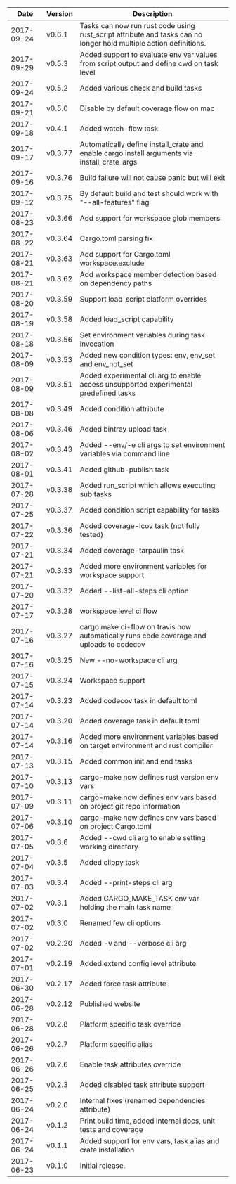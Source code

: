 | Date        | Version | Description |
| ----------- | ------- | ----------- |
| 2017-09-24  | v0.6.1  | Tasks can now run rust code using rust_script attribute and tasks can no longer hold multiple action definitions. |
| 2017-09-29  | v0.5.3  | Added support to evaluate env var values from script output and define cwd on task level |
| 2017-09-24  | v0.5.2  | Added various check and build tasks |
| 2017-09-21  | v0.5.0  | Disable by default coverage flow on mac |
| 2017-09-18  | v0.4.1  | Added watch-flow task |
| 2017-09-17  | v0.3.77 | Automatically define install_crate and enable cargo install arguments via install_crate_args |
| 2017-09-16  | v0.3.76 | Build failure will not cause panic but will exit |
| 2017-09-12  | v0.3.75 | By default build and test should work with "--all-features" flag |
| 2017-08-23  | v0.3.66 | Add support for workspace glob members |
| 2017-08-22  | v0.3.64 | Cargo.toml parsing fix |
| 2017-08-21  | v0.3.63 | Add support for Cargo.toml workspace.exclude |
| 2017-08-21  | v0.3.62 | Add workspace member detection based on dependency paths |
| 2017-08-20  | v0.3.59 | Support load_script platform overrides |
| 2017-08-19  | v0.3.58 | Added load_script capability |
| 2017-08-18  | v0.3.56 | Set environment variables during task invocation |
| 2017-08-09  | v0.3.53 | Added new condition types: env, env_set and env_not_set |
| 2017-08-09  | v0.3.51 | Added experimental cli arg to enable access unsupported experimental predefined tasks |
| 2017-08-08  | v0.3.49 | Added condition attribute |
| 2017-08-06  | v0.3.46 | Added bintray upload task |
| 2017-08-02  | v0.3.43 | Added --env/-e cli args to set environment variables via command line |
| 2017-08-01  | v0.3.41 | Added github-publish task |
| 2017-07-28  | v0.3.38 | Added run_script which allows executing sub tasks |
| 2017-07-25  | v0.3.37 | Added condition script capability for tasks |
| 2017-07-22  | v0.3.36 | Added coverage-lcov task (not fully tested) |
| 2017-07-21  | v0.3.34 | Added coverage-tarpaulin task |
| 2017-07-21  | v0.3.33 | Added more environment variables for workspace support |
| 2017-07-20  | v0.3.32 | Added --list-all-steps cli option |
| 2017-07-17  | v0.3.28 | workspace level ci flow |
| 2017-07-16  | v0.3.27 | cargo make ci-flow on travis now automatically runs code coverage and uploads to codecov |
| 2017-07-16  | v0.3.25 | New --no-workspace cli arg |
| 2017-07-15  | v0.3.24 | Workspace support |
| 2017-07-14  | v0.3.23 | Added codecov task in default toml |
| 2017-07-14  | v0.3.20 | Added coverage task in default toml |
| 2017-07-14  | v0.3.16 | Added more environment variables based on target environment and rust compiler |
| 2017-07-13  | v0.3.15 | Added common init and end tasks |
| 2017-07-10  | v0.3.13 | cargo-make now defines rust version env vars |
| 2017-07-09  | v0.3.11 | cargo-make now defines env vars based on project git repo information |
| 2017-07-06  | v0.3.10 | cargo-make now defines env vars based on project Cargo.toml |
| 2017-07-05  | v0.3.6  | Added --cwd cli arg to enable setting working directory |
| 2017-07-04  | v0.3.5  | Added clippy task |
| 2017-07-03  | v0.3.4  | Added --print-steps cli arg |
| 2017-07-02  | v0.3.1  | Added CARGO_MAKE_TASK env var holding the main task name |
| 2017-07-02  | v0.3.0  | Renamed few cli options |
| 2017-07-02  | v0.2.20 | Added -v and --verbose cli arg |
| 2017-07-01  | v0.2.19 | Added extend config level attribute |
| 2017-06-30  | v0.2.17 | Added force task attribute |
| 2017-06-28  | v0.2.12 | Published website |
| 2017-06-28  | v0.2.8  | Platform specific task override |
| 2017-06-26  | v0.2.7  | Platform specific alias |
| 2017-06-26  | v0.2.6  | Enable task attributes override |
| 2017-06-25  | v0.2.3  | Added disabled task attribute support |
| 2017-06-24  | v0.2.0  | Internal fixes (renamed dependencies attribute) |
| 2017-06-24  | v0.1.2  | Print build time, added internal docs, unit tests and coverage |
| 2017-06-24  | v0.1.1  | Added support for env vars, task alias and crate installation |
| 2017-06-23  | v0.1.0  | Initial release. |
